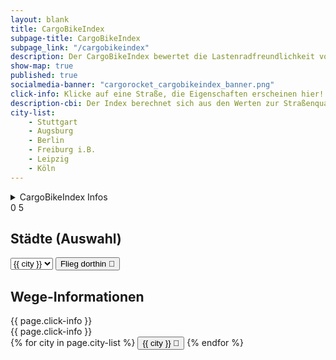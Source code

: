 ```yaml
---
layout: blank
title: CargoBikeIndex
subpage-title: CargoBikeIndex
subpage_link: "/cargobikeindex"
description: Der CargoBikeIndex bewertet die Lastenradfreundlichkeit von Straßen & Wegen in Deutschland.
show-map: true
published: true
socialmedia-banner: "cargorocket_cargobikeindex_banner.png"
click-info: Klicke auf eine Straße, die Eigenschaften erscheinen hier!
description-cbi: Der Index berechnet sich aus den Werten zur Straßenqualität und Barrieren. Er reicht von (dunkel rot) 0 - für Lastenräder nicht passierbar, bis (dunkel grün) 5 - optimale Bedingungen für Lastenräder. Mehr Infos zur Bewertung gibt's
city-list:
    - Stuttgart
    - Augsburg
    - Berlin
    - Freiburg i.B.
    - Leipzig
    - Köln
---
```


<div class="map-container">
    <div id="object_info_wrapper">
        <details>
            <summary class="roboto big">CargoBikeIndex Infos</summary>
            <p>{{ page.description-cbi }}<a href="2021/05/16/cargobikeindex.html"> im Blogpost</a></p>
        </details>
        <div class="map_legend_wrapper flex">
            <span>0</span>
            <span class="map_legend"></span>
            <span>5</span>
        </div>
        <div id="city_list">
        <h2 class="roboto big">Städte (Auswahl)</h2>
        <select id="cities">
        {% for city in page.city-list %}
            <option value="{{ city }}">{{ city }}</option>
        {% endfor %}
        </select>
        <button class="button small secondary" onclick="fly(document.querySelector('#cities').value)">Flieg dorthin &#128640;</button>
        </div>
        <h2 class="roboto big">Wege-Informationen</h2>
        <div id="object_info" class="roboto">{{ page.click-info }}</div>
    </div>
    <div id="object_info_mobile_wrapper">
        <div id="object_info_mobile" class="roboto">{{ page.click-info }}</div>
    </div>
    <div id="city_list_mobile_wrapper">
        <div id="city_list_mobile" class="roboto">
        {% for city in page.city-list %}
            <button class="button small secondary" onclick="fly('{{ city }}')">{{ city }} &#128640;</button>
        {% endfor %}
        </div>
    </div>
    <div id="map"></div>
</div>
<script>
	maplibregl.accessToken = 'pk.eyJ1IjoiaGVucmk5NyIsImEiOiJ1bElfcS1rIn0.6kD_Z9ML35sB-N9XF-pQlQ';
    var map = new maplibregl.Map({
        container: 'map',
        style: 'mapbox://styles/henri97/ckm8eucf25b6i17nw08qg8wsz',
        center: [10.5, 51],
        zoom: 5.5,
        hash: true
    });
    let nav = new maplibregl.NavigationControl();
    map.addControl(nav, 'top-right');
    let cbi_layer_ids = ['cbi-north', 'cbi-south', 'cbi-westphalia'];
    const attributes_description_mapping = {
        "car_traffic": "Autoverkehrs",
        "cbi": "CargoBikeIndex",
        "cbindex_cycleways": "CBI Radweg",
        "cbi_sq": "Straßenqualitäts-Index",
        "cbindex_surface": "CBI Straßenoberfläche",
        "cbi_b": "Barriere-Index",
        "label_sq": "Wegeart",
        "label_b": "Barriere-Art",
        "maxspeed": "Höchstgeschwindigkeit",
        "name": "Straßenname",
        "osm_id": "OpenStreetMap ID",
        "surface_combined":
        "Straßenoberfläche Gemeinsam",
        "dismount_necessary": "Absteigen notwendig",
        "min_maxwidth": "Maximal mögliche Breite",
        "pedestrian_traffic": "Fußverkehrsfaktor",
        "segregated": "Getrennter Fuß-/Radweg",
        "smoothness_combined": "Straßenoberfläche gemeinsam",
        "cycleway_combined": "Radweg kombiniert",
        "cycleway_width_combined": "Radwegsbreite",
        "cycleway_oneway_combined": "???"
    }
    map.on('load', function () {
        map.on('click', function (e) {
            var features = map.queryRenderedFeatures(e.point, {layers: cbi_layer_ids});
            // Limit the number of properties we're displaying for
            // legibility and performance
            const displayProperties = ['properties'];
            const displayFeatures = features.map(function (feat) {
            let displayFeat = {};
            displayProperties.forEach(function (prop) {
                displayFeat[prop] = feat[prop];
            });
                return displayFeat;
            });
            let map_element = displayFeatures[0].properties;
            let attributes_list = '<ul>';
            for(element in map_element){
                if (map_element[element] != undefined && map_element[element] != "")
                attributes_list += '<li>' + attributes_description_mapping[element] + ': ' + map_element[element]+'</li>'
            }
            if(map_element.length == 0) attributes_list = "Nichts ausgewählt"
            attributes_list += '</ul>';
            document.getElementById('object_info').innerHTML = attributes_list
            document.getElementById('object_info_mobile').innerHTML = "CargoBikeIndex: " + map_element['cbi'] + "/5"
        });
        var popup = new maplibregl.Popup({
            closeButton: false,
            closeOnClick: false
        });
        function show_popup(e) {
            // Change the cursor style as a UI indicator.
            map.getCanvas().style.cursor = 'pointer';
            let coordinates = e.features[0].geometry.coordinates[0];
            const street_name = e.features[0].properties.name
            let description = "";
            if(street_name){
                description = street_name + ": " + e.features[0].properties.cbi;}
            else {
                description = e.features[0].properties.label_sq + ": " + e.features[0].properties.cbi; }
            popup.setLngLat(coordinates).setHTML(description).addTo(map);
        }
        function hide_popup() {
            map.getCanvas().style.cursor = '';
            popup.remove();
        }
        for (layer of cbi_layer_ids) {
            map.on('mouseenter', layer, show_popup);
            map.on('mouseleave', layer, hide_popup);
        }
    });
    let map_element = document.querySelector('#map');
    function fly(city){
        let coordinates = []
        switch (city) {
            case 'Stuttgart':
                coordinates = [9.1783, 48.7761]
                break;
            case 'Augsburg':
                coordinates = [10.89475, 48.36541]
                break;
            case 'Berlin':
                coordinates = [13.3796, 52.5161]
                break;
            case 'Freiburg i.B.':
                coordinates = [7.8554, 47.993]
                break;
            case 'Leipzig':
                coordinates = [12.386, 51.335]
                break;
            case 'Köln':
                coordinates = [6.935, 50.95]
                break;
        }
        if (coordinates.length !== 0) map.flyTo({ center: coordinates, zoom: 12})
    }
</script>
